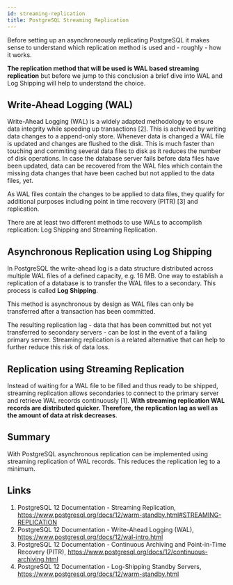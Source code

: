 ```yaml
---
id: streaming-replication
title: PostgreSQL Streaming Replication
---
```


Before setting up an asynchroneously replicating PostgreSQL it makes sense to understand which replication method is used and - roughly - how it works.

**The replication method that will be used is WAL based streaming replication** but before we jump to this conclusion a brief dive into WAL and Log Shipping will help to understand the choice.

## Write-Ahead Logging (WAL)

Write-Ahead Logging (WAL) is a widely adapted methodology to ensure data integrity while speeding up transactions [2]. This is achieved by writing data changes to a append-only store. Whenever data is changed a WAL file is updated and changes are flushed to the disk. This is much faster than touching and commiting several data files to disk as it reduces the number of disk operations.
In case the database server fails before data files have been updated, data can be recovered from the WAL files which contain the missing data changes that have been cached but not applied to the data files, yet.

As WAL files contain the changes to be applied to data files, they qualify for additional purposes including point in time recovery (PITR) [3] and replication.

There are at least two different methods to use WALs to accomplish replication: Log Shipping and Streaming Replication.

## Asynchronous Replication using Log Shipping

In PostgreSQL the write-ahead log is a data structure distributed across multiple WAL files of a defined capacity, e.g. 16 MB. One way to establish a replication of a database is to transfer the WAL files to a secondary. This process is called **Log Shipping**.

This method is asynchronous by design as WAL files can only be transferred after a transaction has been committed.

The resulting replication lag - data that has been committed but not yet transferred to secondary servers - can be lost in the event of a failing primary server. Streaming replication is a related alternative that can help to further reduce this risk of data loss.

## Replication using Streaming Replication

Instead of waiting for a WAL file to be filled and thus ready to be shipped, streaming replication allows secondaries to connect to the primary server and retrieve WAL records continuously [1]. **With streaming replication WAL records are distributed quicker. Therefore, the replication lag as well as the amount of data at risk decreases**.

## Summary

With PostgreSQL asynchronous replication can be implemented using streaming replication of WAL records. This reduces the replication leg to a minimum.

## Links
1. PostgreSQL 12 Documentation - Streaming Replication, https://www.postgresql.org/docs/12/warm-standby.html#STREAMING-REPLICATION
2. PostgreSQL 12 Documentation - Write-Ahead Logging (WAL), https://www.postgresql.org/docs/12/wal-intro.html
3. PostgreSQL 12 Documentation - Continuous Archiving and Point-in-Time Recovery (PITR), https://www.postgresql.org/docs/12/continuous-archiving.html
4. PostgreSQL 12 Documentation - Log-Shipping Standby Servers, https://www.postgresql.org/docs/12/warm-standby.html
